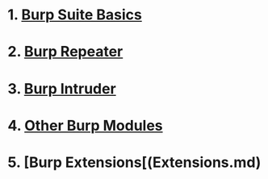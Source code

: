 # 1. [Burp Suite Basics](The%20Basics.md)
# 2. [Burp Repeater](Repeater.md)
# 3. [Burp Intruder](Intruder.md)
# 4. [Other Burp Modules](Other%20Modules.md)
# 5. [Burp Extensions[(Extensions.md)
